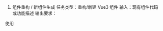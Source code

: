 1. 组件重构 / 新组件生成
任务类型：重构/新建 Vue3 组件
输入：现有组件代码或功能描述
输出要求：

使用 <script setup lang="ts"> 和 <style scoped lang="scss">。

元素尺寸与间距遵循 8 pt 规则；按钮高度 36 px；表单垂直间距 24 px。

所有颜色引用 $--el-color-primary 等 Element Plus 变量；若需自定义色阶，使用 CSS 变量 --color-primary-light-1…--color-primary-dark-2。

引入 Element Plus 组件时采用 auto-import 路径（假设已配置 unplugin‑auto‑import）。

在思路说明中标注可复用的 hooks 与 utils。

最终输出：组件代码 + 对应的简短单元测试（Vitest）。

2. Pinia Store 设计 Prompt
请充当 Pinia Store 设计助手

每个 store 放在 src/stores/**，使用 defineStore('name', …)；启用 persistedState。

State 严格声明类型，不允许 any；Getter 仅做派生；Action 负责异步与业务逻辑。

所有网络请求抽离到 src/services/**，使用 Axios，并返回严格的范型响应。

自动生成 store 单元测试，覆盖率 ≥ 80 %。

3. 路由与代码分割 Prompt
任务：优化路由表与动态组件加载

使用 createRouter + createWebHistory，基于文件目录自动化生成 routes。

路由级组件采用 defineAsyncComponent 或 Vite 动态 import，chunk name 对应页面文件名。

启用路由守卫：beforeEach 检查 login token，afterEach 记录埋点。

根据用户语言 cookie 动态切换 document.title。

输出：src/router/index.ts 全量代码 + 解释说明。

4. UI 主题与暗色模式
请为 Element Plus 配置完整的主题系统

颜色体系基于 #2196F3（主蓝）和 #455A64（主灰），自动生成 10 个色阶。

暗色模式下色阶自动反转；使用 CSS 变量挂载在 :root[data-theme='dark']。

生成 src/styles/theme.scss，并在 main.ts 中注入。

提供切换暗/亮主题的 useTheme() Hook，存储在 localStorage 并监听 prefers-color-scheme。

5. 动画与交互微动效
任务：为列表 & 弹窗添加细腻动效

引入 @vueuse/motion 或自定义 transition；时长 180 ms，缓动 cubic-bezier(0.4,0,0.2,1)。

列表增删使用 v-move 过渡；弹窗出现使用 scale+fade。

所有动效需同时考虑 Reduce Motion（prefers-reduced-motion）。